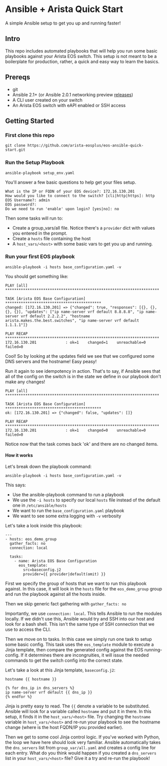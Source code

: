 # Ansible + Arista Quick Start
A simple Ansible setup to get you up and running faster!

## Intro
This repo includes automated playbooks that will help you run some basic playbooks against your Arista EOS switch. This setup is not meant to be a boilerplate for production, rather, a quick and easy way to learn the basics.

## Prereqs
* git
* Ansible 2.1+ (or Ansible 2.0.1 networking preview [releases](http://releases.ansible.com/ansible-network/latest))
* A CLI user created on your switch
* An Arista EOS switch with eAPI enabled or SSH access

## Getting Started

### First clone this repo

``git clone https://github.com/arista-eosplus/eos-ansible-quick-start.git``

### Run the Setup Playbook

``ansible-playbook setup_env.yaml``

You'll answer a few basic questions to help get your files setup.

```
What is the IP or FQDN of your EOS device?: 172.16.130.201
How would you like to connect to the switch? [cli|http|https]: http
EOS Username?: admin
EOS password?:
Do we need to run 'enable' upon login? [yes|no]: no
```

Then some tasks will run to:

* Create a group_vars/all file. Notice there's a ``provider`` dict with values you entered in the prompt.
* Create a ``hosts`` file containing the host
* A ``host_vars/<host>`` with some basic vars to get you up and running.

### Run your first EOS playbook

``ansible-playbook -i hosts base_configuration.yaml -v``

You should get something like:

```
PLAY [all] *********************************************************************

TASK [Arista EOS Base Configuration] *******************************************
changed: [172.16.130.201] => {"changed": true, "responses": [{}, {}, {}, {}], "updates": ["ip name-server vrf default 8.8.8.8", "ip name-server vrf default 2.2.2.2", "hostname arista.makes.the.best.switches", "ip name-server vrf default 1.1.1.1"]}

PLAY RECAP *********************************************************************
172.16.130.201             : ok=1    changed=1    unreachable=0    failed=0
```

Cool! So by looking at the updates field we see that we configured some DNS
servers and the hostname! Easy peasy!

Run it again to see idempotency in action. That's to say, if Ansible sees that
all of the config on the switch is in the state we define in our playbook don't
make any changes!

```
PLAY [all] *********************************************************************

TASK [Arista EOS Base Configuration] *******************************************
ok: [172.16.130.201] => {"changed": false, "updates": []}

PLAY RECAP *********************************************************************
172.16.130.201             : ok=1    changed=0    unreachable=0    failed=0   
```

Notice now that the task comes back 'ok' and there are no changed items.

#### How it works

Let's break down the playbook command:

``ansible-playbook -i hosts base_configuration.yaml -v``

This says:

* Use the ansible-playbook command to run a playbook
* We use the ``-i hosts`` to specify our local ``hosts`` file instead of the default one in ``/etc/ansible/hosts``
* We want to run the ``base_configuration.yaml`` playbook
* We want to see some extra logging with ``-v`` verbosity

Let's take a look inside this playbook:

```
---
- hosts: eos_demo_group
  gather_facts: no
  connection: local

  tasks:
    - name: Arista EOS Base Configuration
      eos_template:
        src=baseconfig.j2
        provider={{ provider|default(omit) }}
```

First we specify the group of hosts that we want to run this playbook against.
In this case, it will look in the ``hosts`` file for the ``eos_demo_group``
group and run the playbook against all the hosts inside.

Then we skip generic fact gathering with ``gather_facts: no``

Importantly, we use ``connection: local``. This tells Ansible to run the modules
locally. If we didn't use this, Ansible would try and SSH into our host and look
for a bash shell. This isn't the same type of SSH connection that
we use to access the CLI.

Then we move on to tasks. In this case we simply run one task to setup some
basic config. This task uses the ``eos_template`` module to execute a Jinja
template, then compare the generated config against the EOS running-config.
If it determines there are incongruities, it will issue the needed commands to
get the switch config into the
correct state.

Let's take a look at this Jinja template, ``baseconfig.j2``:

```
hostname {{ hostname }}

{% for dns_ip in dns_servers %}
ip name-server vrf default {{ dns_ip }}
{% endfor %}
```

Jinja is pretty easy to read. The ``{{`` denote a variable to be substituted.
Ansible will look for a variable called ``hostname`` and put it in there. In
this setup, it finds it in the ``host_vars/<host>`` file. Try changing the
``hostname`` variable in ``host_vars/<host>`` and re-run your playbook to see the
hostname change (where <host> is the host FQDN/IP you provided earlier).

Then we get to some cool Jinja control logic. If you've worked with Python,
the loop we have here should look very familiar. Ansible automatically takes
the ``dns_servers`` list from ``group_var/all.yaml`` and creates a config line
for each entry.  What do you think would happen if you created a ``dns_servers``
list in your ``host_vars/<host>`` file? Give it a try and re-run the playbook!
